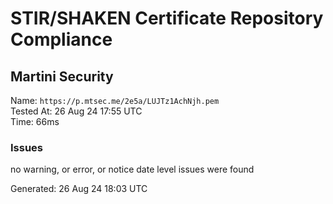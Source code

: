 # STIR/SHAKEN Certificate Repository Compliance

## Martini Security

Name: `https://p.mtsec.me/2e5a/LUJTz1AchNjh.pem`\
Tested At: 26 Aug 24 17:55 UTC\
Time: 66ms

### Issues

no warning, or error, or notice date level issues were found

Generated: 26 Aug 24 18:03 UTC